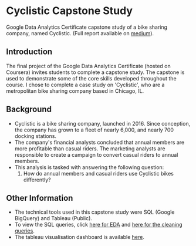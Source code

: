# Cyclistic Capstone Study
Google Data Analytics Certificate capstone study of a bike sharing company, named Cyclistic. (Full report available on [medium](https://medium.com/@jonathon.lillia/cyclistic-a-capstone-study-100818ced3d)).

## Introduction
The final project of the Google Data Analytics Certificate (hosted on Coursera) invites students to complete a capstone study. The capstone is used to demonstrate some of the core skills developed throughout the course. I chose to complete a case study on 'Cyclistic', who are a metropolitan bike sharing company based in Chicago, IL. 

## Background
- Cyclistic is a bike sharing company, launched in 2016. Since conception, the company has grown to a fleet of nearly 6,000, and nearly 700 docking stations. 
- The company's financial analysts concluded that annual members are more profitable than casual riders. The marketing analysts are responsible to create a campaign to convert casual riders to annual members. 
- This analysis is tasked with answering the following question:
  1. How do annual members and casual riders use Cyclistic bikes differently?

## Other Information
- The technical tools used in this capstone study were SQL (Google BigQuery) and Tableau (Public).
- To view the SQL queries, click [here for EDA](https://github.com/jLillia/CyclisticCapstoneStudy/blob/2ce01e6919c24a32f9ffa6957fc54a71aa495f09/CyclisticEDA.sql) and [here for the cleaning queries](https://github.com/jLillia/CyclisticCapstoneStudy/blob/main/CyclisticCleaning.sql).
- The tableau visualisation dashboard is available [here](https://public.tableau.com/app/profile/jonathon.lillia/viz/Cyclistic_16451624829920/Dashboard2).
